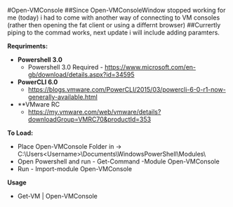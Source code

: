 #Open-VMConsole
##Since Open-VMConsoleWindow stopped working for me (today) i had to come with another way of connecting to VM consoles (rather then opening the fat client or using a differnt browser)
##Currertly piping to the commad works, next update i will include adding paramters. 

**Requriments:**
- **Powershell 3.0**
	- Powershell 3.0 Required - https://www.microsoft.com/en-gb/download/details.aspx?id=34595
-  **PowerCLI 6.0**
	-  https://blogs.vmware.com/PowerCLI/2015/03/powercli-6-0-r1-now-generally-available.html
- **VMware RC
	- https://my.vmware.com/web/vmware/details?downloadGroup=VMRC70&productId=353 

**To Load:**
- Place Open-VMConsole Folder in -> C:\Users\<Username>\Documents\WindowsPowerShell\Modules\
- Open Powershell and run - Get-Command -Module Open-VMConsole
- Run - Import-module Open-VMConsole

**Usage** 
- Get-VM <VM> | Open-VMConsole
